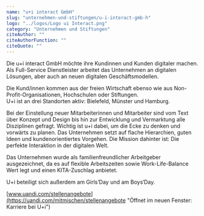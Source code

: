 ```yaml
---
name: "u+i interact GmbH"
slug: "unternehmen-und-stiftungen/u-i-interact-gmb-h"
logo: "../logos/Logo ui Interact.png"
category: "Unternehmen und Stiftungen"
citeAuthor: ""
citeAuthorFunction: ""
citeQuote: ""
---
```


Die u+i interact GmbH möchte ihre Kundinnen und Kunden digitaler machen. Als Full-Service Dienstleister arbeitet das Unternehmen an digitalen Lösungen, aber auch an neuen digitalen Geschäftsmodellen.

Die Kund/innen kommen aus der freien Wirtschaft ebenso wie aus Non-Profit-Organisationen, Hochschulen oder Stiftungen.  
U+i ist an drei Standorten aktiv: Bielefeld, Münster und Hamburg.

Bei der Einstellung neuer Mitarbeiterinnen und Mitarbeiter sind vom Text über Konzept und Design bis hin zur Entwicklung und Vermarktung alle Disziplinen gefragt. Wichtig ist u+i dabei, um die Ecke zu denken und vorwärts zu planen. Das Unternehmen setzt auf flache Hierarchien, guten Ideen und kundenorientiertes Vorgehen. Die Mission dahinter ist: Die perfekte Interaktion in der digitalen Welt.

Das Unternehmen wurde als familienfreundlicher Arbeitgeber ausgezeichnet, da es auf flexible Arbeitszeiten sowie Work-Life-Balance Wert legt und einen KITA-Zuschlag anbietet.

U+i beteiligt sich außerdem am Girls’Day und am Boys‘Day.

[www.uandi.com/stellenangebote](https://uandi.com/mitmischen/stellenangebote "Öffnet im neuen Fenster: Karriere bei U+i")
